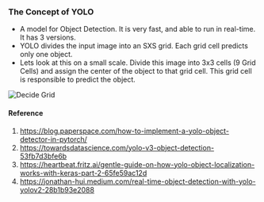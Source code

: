 ### The Concept of YOLO

* A model for Object Detection. It is very fast, and able to run in real-time. It has 3 versions.
* YOLO divides the input image into an SXS grid. Each grid cell predicts only one object.
* Lets look at this on a small scale. Divide this image into 3x3 cells (9 Grid Cells) and assign the center of the object to that grid cell. This grid cell is responsible to predict the object.

![Decide Grid](https://github.com/joyjeni/mlguides/tree/master/Yolov3/images/1.png?raw=true)




#### Reference
1. https://blog.paperspace.com/how-to-implement-a-yolo-object-detector-in-pytorch/
2. https://towardsdatascience.com/yolo-v3-object-detection-53fb7d3bfe6b
3. https://heartbeat.fritz.ai/gentle-guide-on-how-yolo-object-localization-works-with-keras-part-2-65fe59ac12d
4. https://jonathan-hui.medium.com/real-time-object-detection-with-yolo-yolov2-28b1b93e2088
